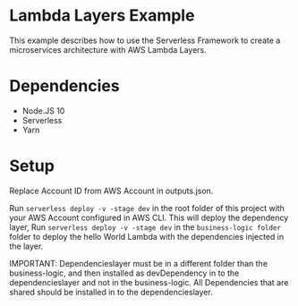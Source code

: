 # Lambda Layers Example

This example describes how to use the Serverless Framework to create a microservices architecture with AWS Lambda Layers.

# Dependencies

- Node.JS 10
- Serverless
- Yarn

# Setup

Replace Account ID from AWS Account in outputs.json.

Run `serverless deploy -v -stage dev` in the root folder of this project with your AWS Account configured in AWS CLI. 
This will deploy the dependency layer, Run `serverless deploy -v -stage dev` in the `business-logic folder` folder to deploy the hello World Lambda with the dependencies injected in the layer.

IMPORTANT:
Dependencieslayer must be in a different folder than the business-logic, and then installed as devDependency in to the dependencieslayer and not in the business-logic. All Dependencies that are shared should be installed in to the dependencieslayer.
